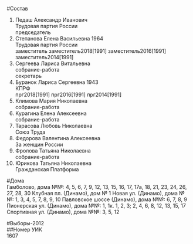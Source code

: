 #Состав  
1. Педаш Александр Иванович  
    Трудовая партия России  
    председатель  
2. Степанова Елена Васильевна 1964  
    Трудовая партия России  
    заместитель заместитель2018[1991] заместитель2016[1991] заместитель2014[1991]  
3. Сергеева Лариса Витальевна  
    собрание-работа  
    секретарь  
4. Буранок Лариса Сергеевна 1943  
    КПРФ  
    прг2018[1991] прг2016[1991] прг2014[1991]  
5. Климова Мария Николаевна  
    собрание-работа  
6. Курагина Елена Алексеевна  
    собрание-работа  
7. Тарасова Любовь Николаевна  
    Союз Труда  
8. Федорова Валентина Алексеевна  
    За женщин России  
9. Фролова Татьяна Николаевна  
    собрание-работа  
10. Юрикова Татьяна Николаевна  
    Гражданская Платформа  
  
#Дома  
Гамболово, дома №№: 4, 5, 6, 7, 9, 12, 13, 15, 16, 17, 17а, 18, 21, 23, 24, 26, 27, 28, 30 Клубная пл. (Динамо), дом № 1 Новая ул. (Динамо), дома №№: 1, 3, 4, 5, 7, 8, 9, 10 Павловское шоссе (Динамо), дома №№: 6, 7, 8, 9 Пионерская ул. (Динамо), дома №№: 1, 1к. 1, 2, 3; 2, 4, 6, 8, 12, 13, 15, 17 Спортивная ул. (Динамо), дома №№: 3, 5, 12  
  
#Выборы-2012  
##Номер УИК  
1607  
